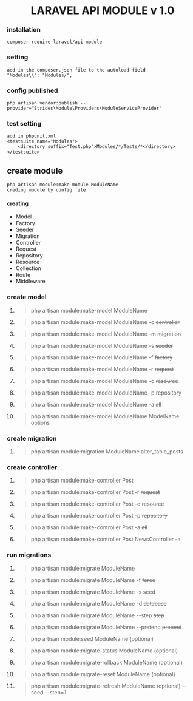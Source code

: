 

<h1 style="text-align: center;">LARAVEL API MODULE v 1.0 </h1>

### installation
    composer require laravel/api-module

### setting
    add in the composer.json file to the autoload field 
    "Modules\\": "Modules/",

### config published
    php artisan vendor:publish --provider="Strides\Module\Providers\ModuleServiceProvider"

### test setting
    add in phpunit.xml 
    <testsuite name="Modules">
        <directory suffix="Test.php">Modules/*/Tests/*</directory>
    </testsuite>


## create module
    php artisan module:make-module ModuleName
    creding module by config file

#### creating
- Model
- Factory
- Seeder
- Migration
- Controller
- Request
- Repository
- Resource
- Collection
- Route
- Middleware

### create model

1. >php artisan module:make-model ModuleName
2. >php artisan module:make-model ModuleName -c ~~controller~~
3. >php artisan module:make-model ModuleName -m ~~migration~~
4. >php artisan module:make-model ModuleName -s ~~seeder~~
5. >php artisan module:make-model ModuleName -f ~~factory~~
6. >php artisan module:make-model ModuleName -r ~~request~~
7. >php artisan module:make-model ModuleName -o ~~resource~~
8. >php artisan module:make-model ModuleName -p ~~repository~~
9. >php artisan module:make-model ModuleName -a ~~all~~
10. >php artisan module:make-model ModuleName ModelName options

    
### create migration

1. >php artisan module:migration ModuleName  alter_table_posts



### create controller

1. >php artisan module:make-controller Post 
2. >php artisan module:make-controller Post -r ~~request~~
3. >php artisan module:make-controller Post -o ~~resource~~
4. >php artisan module:make-controller Post -p ~~repository~~
5. >php artisan module:make-controller Post -a ~~all~~
6. >php artisan module:make-controller Post NewsController -a

### run migrations

1. > php artisan module:migrate ModuleName 
2. > php artisan module:migrate ModuleName -f ~~force~~
3. > php artisan module:migrate ModuleName -s ~~seed~~
4. > php artisan module:migrate ModuleName -d ~~database~~
5. > php artisan module:migrate ModuleName --step ~~step~~
6. > php artisan module:migrate ModuleName --pretend ~~pretend~~
7. > php artisan module:seed ModuleName (optional)
8. > php artisan module:migrate-status ModuleName (optional)
9. > php artisan module:migrate-rollback ModuleName (optional)
10. > php artisan module:migrate-reset ModuleName (optional)
11. > php artisan module:migrate-refresh ModuleName (optional) --seed --step=1



